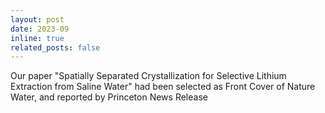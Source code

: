 ```yaml
---
layout: post
date: 2023-09
inline: true
related_posts: false
---
```


Our paper "Spatially Separated Crystallization for Selective Lithium Extraction from Saline Water" had been selected as Front Cover of Nature Water, and reported by Princeton News Release
